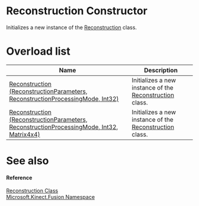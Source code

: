 Reconstruction Constructor  
==========================  

Initializes a new instance of the [Reconstruction](../Reconstruction_Class.md) class. <span id="overloadsSection"></span>

Overload list  
=============  

| Name                                                                                                                                                  | Description                                                                           |
|-------------------------------------------------------------------------------------------------------------------------------------------------------|---------------------------------------------------------------------------------------|
| [Reconstruction (ReconstructionParameters, ReconstructionProcessingMode, Int32)](Reconstruction_Constructor/Reconstruction_Constructor.md)            | Initializes a new instance of the [Reconstruction](../Reconstruction_Class.md) class. |
| [Reconstruction (ReconstructionParameters, ReconstructionProcessingMode, Int32, Matrix4x4)](Reconstruction_Constructor/Reconstruction_Constructor.md) | Initializes a new instance of the [Reconstruction](../Reconstruction_Class.md) class. |

<span id="ID4EO"></span>

See also  
========  

<span id="ID4EQ"></span>
#### Reference  

[Reconstruction Class](../Reconstruction_Class.md)  
 [Microsoft.Kinect.Fusion Namespace](../../Kinect.Fusion.md)  



<!--Please do not edit the data in the comment block below.-->
<!--
TOCTitle : Reconstruction Constructor
RLTitle : Reconstruction Constructor
KeywordK : Reconstruction class, constructor
KeywordK : Reconstruction.Reconstruction constructor
KeywordF : Microsoft.Kinect.Fusion.Reconstruction.#ctor
KeywordF : Microsoft.Kinect.Fusion.Reconstruction.Reconstruction
KeywordF : Microsoft.Kinect.Fusion.Reconstruction.New
KeywordF : Microsoft.Kinect.Fusion.Reconstruction.#ctor
KeywordF : Reconstruction.Reconstruction
KeywordF : Reconstruction.New
KeywordA : Overload:Microsoft.Kinect.Fusion.Reconstruction.#ctor
AssetID : Overload:Microsoft.Kinect.Fusion.Reconstruction.#ctor
Locale : en-us
CommunityContent : 1
APIType : Managed
APILocation : microsoft.kinect.fusion.winmd
APIName : Microsoft.Kinect.Fusion.Reconstruction
TargetOS : Windows
TopicType : kbSyntax
DocSet : K4Wv2
ProjType : K4Wv2Proj
Technology : Kinect for Windows
Product : Kinect for Windows SDK v2
productversion : 20
-->
